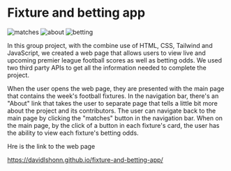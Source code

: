 # Fixture and betting app

![matches](https://user-images.githubusercontent.com/68753820/101981171-ce44a980-3c62-11eb-9e82-f87ef663df88.png)
![about](https://user-images.githubusercontent.com/68753820/101981173-d1d83080-3c62-11eb-9f0a-2bcd4fb46ccc.png)
![betting](https://user-images.githubusercontent.com/68753820/101981189-f03e2c00-3c62-11eb-89a8-144becb7f5f8.png)




In this group project, with the combine use of HTML, CSS, Tailwind and JavaScript, we created a web page that allows users to view live and upcoming premier league football scores as well as betting odds. We used two third party APIs to get all the information needed to complete the project. 

When the user opens the web page, they are presented with the main page that contains the week's football fixtures. In the navigation bar, there's an "About" link that takes the user to separate page that tells a little bit more about the project and its contributors. The user can navigate back to the main page by clicking the "matches" button in the navigation bar. When on the main page, by the click of a button in each fixture's card, the user has the ability to view each fixture's betting odds. 

Hre is the link to the web page

https://davidlshonn.github.io/fixture-and-betting-app/
